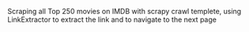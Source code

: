 
Scraping all Top 250 movies on IMDB with scrapy crawl templete, using LinkExtractor to extract the link and to navigate to the next page
 
